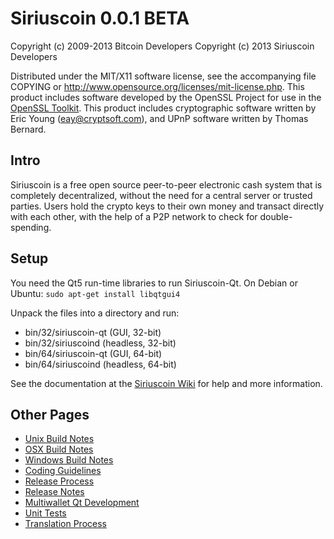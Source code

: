 Siriuscoin 0.0.1 BETA
====================

Copyright (c) 2009-2013 Bitcoin Developers
Copyright (c) 2013 Siriuscoin Developers

Distributed under the MIT/X11 software license, see the accompanying
file COPYING or http://www.opensource.org/licenses/mit-license.php.
This product includes software developed by the OpenSSL Project for use in the [OpenSSL Toolkit](http://www.openssl.org/). This product includes
cryptographic software written by Eric Young ([eay@cryptsoft.com](mailto:eay@cryptsoft.com)), and UPnP software written by Thomas Bernard.


Intro
---------------------
Siriuscoin is a free open source peer-to-peer electronic cash system that is
completely decentralized, without the need for a central server or trusted
parties.  Users hold the crypto keys to their own money and transact directly
with each other, with the help of a P2P network to check for double-spending.


Setup
---------------------
You need the Qt5 run-time libraries to run Siriuscoin-Qt. On Debian or Ubuntu:
	`sudo apt-get install libqtgui4`

Unpack the files into a directory and run:

- bin/32/siriuscoin-qt (GUI, 32-bit)
- bin/32/siriuscoind (headless, 32-bit)
- bin/64/siriuscoin-qt (GUI, 64-bit)
- bin/64/siriuscoind (headless, 64-bit)

See the documentation at the [Siriuscoin Wiki](http://www.siriuscoin.org/wiki/)
for help and more information.


Other Pages
---------------------
- [Unix Build Notes](build-unix.md)
- [OSX Build Notes](build-osx.md)
- [Windows Build Notes](build-msw.md)
- [Coding Guidelines](coding.md)
- [Release Process](release-process.md)
- [Release Notes](release-notes.md)
- [Multiwallet Qt Development](multiwallet-qt.md)
- [Unit Tests](unit-tests.md)
- [Translation Process](translation_process.md)
